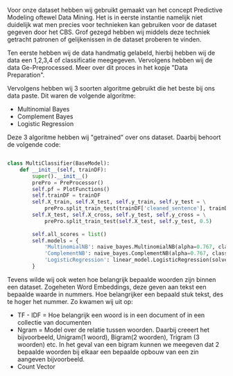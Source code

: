 Voor onze dataset hebben wij gebruikt gemaakt van het concept Predictive Modeling oftewel Data Mining.
Het is in eerste instantie namelijk niet duidelijk wat men precies voor technieken kan gebruiken voor de dataset gegeven door het CBS. 
Grof gezegd hebben wij middels deze techniek getracht patronen of gelijkenissen in de dataset proberen te vinden.

Ten eerste hebben wij de data handmatig gelabeld, hierbij hebben wij de data een 1,2,3,4 of classificatie meegegeven. 
Vervolgens hebben wij de data Ge-Preprocessed. Meer over dit proces in het kopje "Data Preparation".

Vervolgens hebben wij 3 soorten algoritme gebruikt die het beste bij ons data paste. Dit waren de volgende algoritme:

* Multinomial Bayes
* Complement Bayes
* Logistic Regression

Deze 3 algoritme hebben wij "getrained" over ons dataset. Daarbij behoort de volgende code:

```python

class MultiClassifier(BaseModel):
    def __init__(self, trainDF):
        super().__init__()
        prePro = PreProcessor()
        self.pf = PlotFunctions()
        self.trainDF = trainDF
        self.X_train, self.X_test, self.y_train, self.y_test = \
            prePro.split_train_test(trainDF['cleaned_sentence'], trainDF['classification'], 0.4)
        self.X_test, self.X_cross, self.y_test, self.y_cross = \
            prePro.split_train_test(self.X_test, self.y_test, 0.5)
        
        self.all_scores = list()
        self.models = {
            'MultinomialNB': naive_bayes.MultinomialNB(alpha=0.767, class_prior=None, fit_prior=True),
            'ComplementNB': naive_bayes.ComplementNB(alpha=0.767, class_prior=None, fit_prior=True),
            'LogisticRegression': linear_model.LogisticRegression(solver='lbfgs')
        }

```



Tevens wilde wij ook weten hoe belangrijk bepaalde woorden zijn binnen een dataset. Zogeheten Word Embeddings, deze geven aan tekst een bepaalde waarde in nummers. Hoe belangrijker een bepaald stuk tekst, des te hoger het nummer.
Zo kwamen wij uit op:

* TF - IDF = Hoe belangrijk een woord is in een document of in een collectie van documenten
* Ngram = Model over de relatie tussen woorden. Daarbij creeert het bijvoorbeeld, Unigram(1 woord), Bigram(2 woorden), Trigram (3 woorden) etc.
In het geval van een bigram kunnen we meegeven dat 2 bepaalde woorden bij elkaar een bepaalde opbouw van een zin aangeven bijvoorbeeld.
* Count Vector